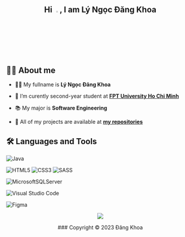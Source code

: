 ## <div align="center">Hi <img src="https://raw.githubusercontent.com/nixin72/nixin72/master/wave.gif" width="3%"/>, I am Lý Ngọc Đăng Khoa </div>

## 🙋‍♂️ About me

- 👨‍🎓 My fullname is **Lý Ngọc Đăng Khoa**

- 🏫 I’m curently second-year student at [**FPT University Ho Chi Minh**](https://hcmuni.fpt.edu.vn/)

- 📚 My major is **Software Engineering**

- 💼 All of my projects are available at [**my repositories**](https://github.com/khoalnd172103?tab=repositories)

## 🛠 Languages and Tools
![Java](https://img.shields.io/badge/java-%23ED8B00.svg?style=for-the-badge&logo=java&logoColor=white)

![HTML5](https://img.shields.io/badge/HTML5-E34F26?style=for-the-badge&logo=html5&logoColor=white)
![CSS3](https://img.shields.io/badge/css3-%231572B6.svg?style=for-the-badge&logo=css3&logoColor=white)
![SASS](https://img.shields.io/badge/SASS-hotpink.svg?style=for-the-badge&logo=SASS&logoColor=white)

![MicrosoftSQLServer](https://img.shields.io/badge/Microsoft%20SQL%20Sever-CC2927?style=for-the-badge&logo=microsoft%20sql%20server&logoColor=white)

![Visual Studio Code](https://img.shields.io/badge/Visual%20Studio%20Code-0078d7.svg?style=for-the-badge&logo=visual-studio-code&logoColor=white) 

![Figma](https://img.shields.io/badge/Figma-F24E1E?style=for-the-badge&logo=figma&logoColor=white)

<p align="center">
  <img src="https://readme-typing-svg.herokuapp.com?font=Fira+Code&weight=500&size=22&duration=2000&pause=1000&width=435&lines=Thanks+for+watching+my+profile!">
</p>

<p align="center">
  ### Copyright &#169; 2023 Đăng Khoa
</p>
